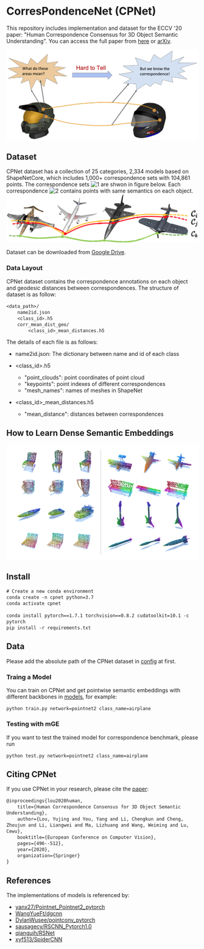 # CorresPondenceNet (CPNet)

This repository includes implementation and dataset for the ECCV '20 paper: "Human Correspondence Consensus for 3D Object Semantic Understanding". You can access the full paper from [here](https://www.ecva.net/papers/eccv_2020/papers_ECCV/papers/123670494.pdf) or [arXiv](https://arxiv.org/abs/1912.12577).

![intro](/figs/intro.png)
<!-- <img src="/figs/intro.png" width="600"/> -->

## Dataset
CPNet dataset has a collection of 25 categories, 2,334 models based on ShapeNetCore, which includes 1,000+ correspondence sets with 104,861 points. The correspondence sets ![1](http://latex.codecogs.com/svg.latex?\\{\\mathcal{C}_i|i=1,\\cdots,N_{\\mathcal{C}}\\}) are shwon in figure below. Each correspondence ![2](http://latex.codecogs.com/svg.latex?\\mathcal{C}_i) contains points with same semantics on each object.
![corr_sets](/figs/corr_sets.jpg)
<!-- <img src="/figs/corr_sets.jpg" width="600"/> -->

Dataset can be downloaded from [Google Drive](https://drive.google.com/file/d/1C3lOg8rmNOVvMc-1lLVShkbw95zs5sBC/view?usp=sharing).

### Data Layout
CPNet dataset contains the correspondence annotations on each object and geodesic distances between correspondences. The structure of dataset is as follow:
```
<data_path>/
    name2id.json
    <class_id>.h5
    corr_mean_dist_geo/
        <class_id>_mean_distances.h5
```
The details of each file is as follows:

- name2id.json: The dictionary between name and id of each class

- <class_id>.h5
    - "point_clouds": point coordinates of point cloud
    - "keypoints": point indexes of different correspondences
    - "mesh_names": names of meshes in ShapeNet

- <class_id>_mean_distances.h5
    - "mean_distance": distances between correspondences

## How to Learn Dense Semantic Embeddings
![embedding](/figs/embedding.png)

## Install
```
# Create a new conda environment
conda create -n cpnet python=3.7
conda activate cpnet

conda install pytorch==1.7.1 torchvision==0.8.2 cudatoolkit=10.1 -c pytorch
pip install -r requirements.txt
```

## Data
Please add the absolute path of the CPNet dataset in [config](./config/config.yaml) at first. 

### Traing a Model
You can train on CPNet and get pointwise semantic embeddings with different backbones in [models](./models/), for example:
```
python train.py network=pointnet2 class_name=airplane
```
### Testing with mGE
If you want to test the trained model for correspondence benchmark, please run
```
python test.py network=pointnet2 class_name=airplane
```

## Citing CPNet
If you use CPNet in your research, please cite the [paper](https://www.ecva.net/papers/eccv_2020/papers_ECCV/papers/123670494.pdf):
```
@inproceedings{lou2020human,
    title={Human Correspondence Consensus for 3D Object Semantic Understanding},
    author={Lou, Yujing and You, Yang and Li, Chengkun and Cheng, Zhoujun and Li, Liangwei and Ma, Lizhuang and Wang, Weiming and Lu, Cewu},
    booktitle={European Conference on Computer Vision},
    pages={496--512},
    year={2020},
    organization={Springer}
}
```

## References
The implementations of models is referenced by:
- [yanx27/Pointnet_Pointnet2_pytorch](https://github.com/yanx27/Pointnet_Pointnet2_pytorch)
- [WangYueFt/dgcnn](https://github.com/WangYueFt/dgcnn)
- [DylanWusee/pointconv_pytorch](https://github.com/DylanWusee/pointconv_pytorch)
- [sausagecy/RSCNN_Pytorch1.0](https://github.com/sausagecy/RSCNN_Pytorch1.0)
- [qianguih/RSNet](https://github.com/qianguih/RSNet)
- [xyf513/SpiderCNN](https://github.com/xyf513/SpiderCNN)

